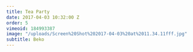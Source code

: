 ```yaml
---
title: Tea Party
date: 2017-04-03 10:32:00 Z
order: 5
vimeoid: 184993387
image: "/uploads/Screen%20Shot%202017-04-03%20at%2011.34.11fff.jpg"
subtitle: Beko
---
```

